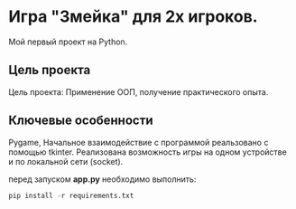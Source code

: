 # Игра "Змейка" для 2х игроков.

Мой первый проект на Python.

## Цель проекта

Цель проекта: Применение ООП, получение практического опыта.

## Ключевые особенности
Pygame, Начальное взаимодействие с программой реальзовано с помощью tkinter.
Реализована возможность игры на одном устройстве и по локальной сети (socket).

перед запуском **app.py** необходимо выполнить:

```python
pip install -r requirements.txt
```
